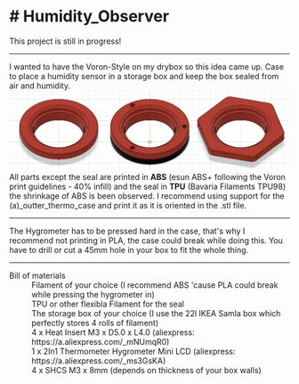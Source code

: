 <body>
  <h1># Humidity_Observer</h1>
<div>This project is still in progress!
  <hr>I wanted to have the Voron-Style on my drybox so this idea came up. Case to place a humidity sensor in a storage box and keep the box sealed from air and humidity.
  <img src="https://github.com/flow1990/Humidity_Observer/blob/main/Pictures/screenshot_front_view_all_designs.png" alt="all_three_designs" width="1000">
  <br>All parts except the seal are printed in <B>ABS</B> (esun ABS+ following the Voron print guidelines - 40% infill) and the seal in <B>TPU</B> (Bavaria Filaments TPU98) the shrinkage of ABS is been observed. I recommend using support for the (a)_outter_thermo_case and print it as it is oriented in the .stl file.
  </div>
<div>
  <hr>
  The Hygrometer has to be pressed hard in the case, that's why I recommend not printing in PLA, the case could break while doing this. You have to drill or cut a 45mm hole in your box to fit the whole thing.
  <p>
      <hr>
  <dl>
    <dt>Bill of materials</dt>
    <dd>Filament of your choice (I recommend ABS 'cause PLA could break while pressing the hygrometer in)</dd>
    <dd>TPU or other flexibla Filament for the seal</dd>
    <dd>The storage box of your choice (I use the 22l IKEA Samla box which perfectly stores 4 rolls of filament)
    <dd>4 x Heat Insert M3 x D5.0 x L4.0 (aliexpress: https://a.aliexpress.com/_mNUmqR0)</dd>
    <dd>1 x 2In1 Thermometer Hygrometer Mini LCD (aliexpress: https://a.aliexpress.com/_ms3GsKA)</dd>
    <dd>4 x SHCS M3 x 8mm (depends on thickness of your box walls)</dd>
  </dl>
  </p>
</body>
